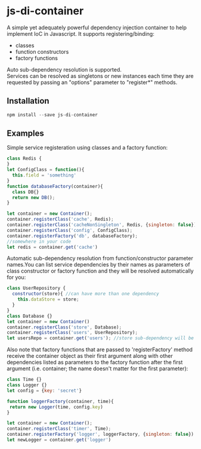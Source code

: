 # js-di-container
A simple yet adequately powerful dependency injection container to help implement IoC in Javascript.
It supports registering/binding:
- classes
- function constructors
- factory functions

Auto sub-dependency resolution is supported.  
Services can be resolved as singletons or new instances each time they are requested by passing an "options" parameter to "register*" methods.

## Installation
```javascript
npm install --save js-di-container
```


## Examples
Simple service registeration using classes and a factory function:
```javascript
class Redis {
}
let ConfigClass = function(){
  this.field = 'something'
}
function databaseFactory(container){
  class DB{}
  return new DB();
}

let container = new Container();
container.registerClass('cache', Redis);
container.registerClass('cacheNonSingleton', Redis, {singleton: false});
container.registerClass('config', ConfigClass);
container.registerFactory('db', databaseFactory);
//somewhere in your code
let redis = container.get('cache')
```
  
  
  
Automatic sub-dependency resolution from function/constructor parameter names.You can list service dependencies by their names as parameters of class constructor or factory function and they will be resolved automatically for you:
```javascript
class UserRepository {
  constructor(store){ //can have more than one dependency
    this.dataStore = store;
  }
}
class Database {}
let container = new Container()
container.registerClass('store', Database);
container.registerClass('users', UserRepository);
let usersRepo = container.get('users'); //store sub-dependency will be injected automatically
```
  
  
  
Also note that factory functions that are passed to 'registerFactory' method receive the container object as their first argument along with other dependencies listed as parameters to the factory function after the first argument (i.e. container; the name doesn't matter for the first parameter):
```javascript
class Time {}
class Logger {}
let config = {key: 'secret'}

function loggerFactory(container, time){
 return new Logger(time, config.key)
}

let container = new Container();
container.registerClass('timer', Time);
container.registerFactory('logger', loggerFactory, {singleton: false})
let newLogger = container.get('logger') 
 ```


